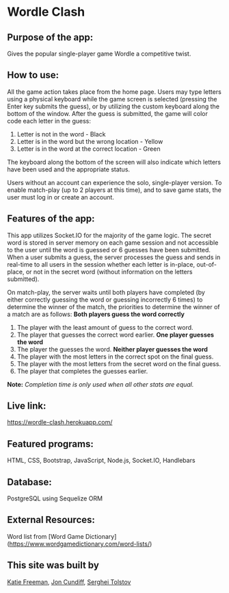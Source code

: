 # Wordle Clash

## **Purpose of the app:**

Gives the popular single-player game Wordle a competitive twist.

## **How to use:**

All the game action takes place from the home page. Users may type letters using a physical keyboard while the game screen is selected (pressing the Enter key submits the guess), or by utilizing the custom keyboard along the bottom of the window. After the guess is submitted, the game will color code each letter in the guess:

1. Letter is not in the word - Black
2. Letter is in the word but the wrong location - Yellow
3. Letter is in the word at the correct location - Green

The keyboard along the bottom of the screen will also indicate which letters have been used and the appropriate status.

Users without an account can experience the solo, single-player version. To enable match-play (up to 2 players at this time), and to save game stats, the user must log in or create an account.

## Features of the app:

This app utilizes Socket.IO for the majority of the game logic. The secret word is stored in server memory on each game session and not accessible to the user until the word is guessed or 6 guesses have been submitted. When a user submits a guess, the server processes the guess and sends in real-time to all users in the session whether each letter is in-place, out-of-place, or not in the secret word (without information on the letters submitted).

On match-play, the server waits until both players have completed (by either correctly guessing the word or guessing incorrectly 6 times) to determine the winner of the match, the priorities to determine the winner of a match are as follows:
**Both players guess the word correctly**

1. The player with the least amount of guess to the correct word.
2. The player that guesses the correct word earlier.
   **One player guesses the word**
3. The player the guesses the word.
   **Neither player guesses the word**
4. The player with the most letters in the correct spot on the final guess.
5. The player with the most letters from the secret word on the final guess.
6. The player that completes the guesses earlier.

**Note:** _Completion time is only used when all other stats are equal._

## Live link:

https://wordle-clash.herokuapp.com/

## Featured programs:

HTML, CSS, Bootstrap, JavaScript, Node.js, Socket.IO, Handlebars

## Database:

PostgreSQL using Sequelize ORM

## External Resources:

Word list from [Word Game Dictionary] (https://www.wordgamedictionary.com/word-lists/)

## This site was built by

[Katie Freeman](https://github.com/katie-freeman), [Jon Cundiff](https://github.com/jon-cundiff), [Serghei Tolstov](https://github.com/T0lst0v)
